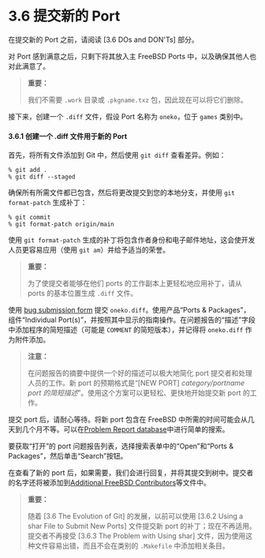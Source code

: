 # 3.6 提交新的 Port

在提交新的 Port 之前，请阅读 [3.6 DOs and DON'Ts] 部分。

对 Port 感到满意之后，只剩下将其放入主 FreeBSD Ports 中，以及确保其他人也对此满意了。

> **重要：**
>
> 我们不需要 `.work` 目录或 `.pkgname.txz` 包，因此现在可以将它们删除。

接下来，创建一个 `.diff` 文件，假设 Port 名称为 `oneko`，位于 `games` 类别中。

#### 3.6.1 创建一个 .diff 文件用于新的 Port

首先，将所有文件添加到 Git 中，然后使用 `git diff` 查看差异。例如：

```shell
% git add .
% git diff --staged
```

确保所有所需文件都已包含，然后将更改提交到您的本地分支，并使用 `git format-patch` 生成补丁：

```shell
% git commit
% git format-patch origin/main
```

使用 `git format-patch` 生成的补丁将包含作者身份和电子邮件地址，这会使开发人员更容易应用（使用 `git am`）并给予适当的荣誉。

> **重要：**
>
> 为了使提交者能够在他们 ports 的工作副本上更轻松地应用补丁，请从 ports 的基本位置生成 `.diff` 文件。

使用 [bug submission form](https://bugs.freebsd.org/submit/) 提交 `oneko.diff`。使用产品“Ports & Packages”，组件“Individual Port(s)”，并按照其中显示的指南操作。在问题报告的“描述”字段中添加程序的简短描述（可能是 `COMMENT` 的简短版本），并记得将 `oneko.diff` 作为附件添加。

> **注意：**
>
> 在问题报告的摘要中提供一个好的描述可以极大地简化 port 提交者和处理人员的工作。新 port 的预期格式是“[NEW PORT] _category/portname  port 的简短描述_”。使用这个方案可以更轻松、更快地开始提交新 port 的工作。

提交 port 后，请耐心等待。将新 port 包含在 FreeBSD 中所需的时间可能会从几天到几个月不等。可以在[Problem Report database](https://bugs.freebsd.org/bugzilla/query.cgi)中进行简单的搜索。

要获取“打开”的 port 问题报告列表，选择搜索表单中的“Open”和“Ports & Packages”，然后单击“Search”按钮。

在查看了新的 port 后，如果需要，我们会进行回复，并将其提交到树中。提交者的名字还将被添加到[Additional FreeBSD Contributors](https://www.freebsd.org/doc/en_US.ISO8859-1/articles/contributors/contrib-additional.html)等文件中。

> **重要：**
>
> 随着 [3.6 The Evolution of Git] 的发展，以前可以使用 [3.6.2 Using a shar File to Submit New Ports] 文件提交新 port 的补丁；现在不再适用。提交者不再接受 [3.6.3 The Problem with Using shar] 文件，因为使用这种文件容易出错，而且不会在类别的 `.Makefile` 中添加相关条目。

